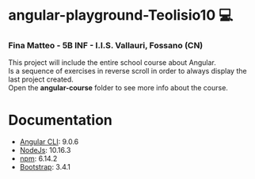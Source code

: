 # angular-playground-Teolisio10 :computer:

### Fina Matteo - 5B INF - I.I.S. Vallauri, Fossano (CN)

This project will include the entire school course about Angular.<br>
Is a sequence of exercises in reverse scroll in order to always display the last project created.<br>
Open the **angular-course** folder to see more info about the course.

# Documentation

- [Angular CLI](https://angular.io): 9.0.6
- [NodeJs](https://nodejs.org): 10.16.3
- [npm](https://www.npmjs.com/): 6.14.2
- [Bootstrap](https://getbootstrap.com/): 3.4.1
